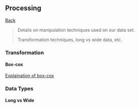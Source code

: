 ## Processing 

[Back](https://github.com/Artixis/Maths_Project/blob/main/Markdown%20links/methodology.md)

> Details on manipulation techniques used on our data set. 
>
> Transformation techniques, long vs wide data, etc.



### Transformation
#### Box-cox
[Explaination of box-cox](https://www.statology.org/box-cox-transformation-in-r/)



### Data Types
#### Long vs Wide 
